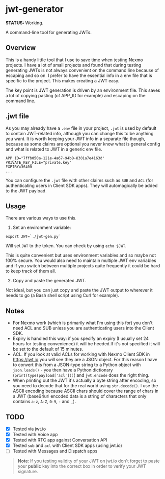 # jwt-generator

**STATUS:** Working.

A command-line tool for generating JWTs.

## Overview

This is a handy little tool that I use to save time when testing Nexmo projects. I have a lot of small projects and found that during testing generating JWTs is not always convenient on the command line because of escaping and so on. I prefer to have the essential info in a env file that is specific to the project. This makes creating a JWT easy. 

The key point is JWT generation is driven by an environment file. This saves a lot of copying pasting (of APP_ID for example) and escaping on the command line.

## .jwt file

As you may already have a `.env` file in your project, `.jwt` is used by default to contain JWT-related info, although you can change this to be anything you want. It is worth keeping your JWT info in a separate file though, because as some claims are optional you never know what is general config and what is related to JWT in a generic env file. 

``` shell
APP_ID="7ffb050a-121e-4a67-94b8-8301a7e4163d"
PRIVATE_KEY_FILE="private.key"
EXPIRY=36400
...
```

You can configure the `.jwt` file with other claims such as `SUB` and `ACL` (for authenticating users in Client SDK apps). They will automagically be added to the JWT payload.

## Usage

There are various ways to use this. 

1) Set an environment variable:

``` shell
export JWT=`./jwt-gen.py`
```

Will set `JWT` to the token. You can check by using `echo $JWT`.

This is quite convenient but uses environment variables and so maybe not 100% secure. You would also need to maintain multiple JWT env variables and if you switch between multiple projects quite frequently it could be hard to keep track of them all.

2) Copy and paste the generated JWT. 

Not ideal, but you can just copy and paste the JWT output to wherever it needs to go (a Bash shell script using Curl for example).

## Notes

* For Nexmo work (which is primarily what I'm using this for) you don't need ACL and SUB unless you are authenticating users into the Client SDK.
* Expiry is handled this way: if you specify an expiry (I usually set 24 hours for testing convenience) it will be heeded.If it's not specified it will be set to the default of 15 minutes.
* ACL. If you look at valid ACLs for working with Nexmo Client SDK in https://jwt.io you will see they are a JSON object. For this reason I have to convert this from a JSON-type string to a Python object with `json.loads()` - you then have a Python dictionary (`print(type(payload['acl']))`) and `jwt.encode` does the right thing.
* When printing out the JWT it's actually a byte string after encoding, so you need to decode that for the real world using `str.decode()`. I use the ASCII encoding because ASCII chars should cover the range of chars in a JWT (base64url encoded data is a string of characters that only contains `a-z`, `A-Z`, `0-9`, `-` and `_`). 

## TODO

- [x] Tested via jwt.io
- [x] Tested with Voice app
- [x] Tested with RTC app against Conversation API
- [x] Tested `sub` and `acl` with Client SDK apps (using jwt.io)
- [ ] Tested with Messages and Dispatch apps

> **Note**: If you testing validity of your JWT on jwt.io don't forget to paste your **public** key into the correct box in order to verify your JWT signature.

